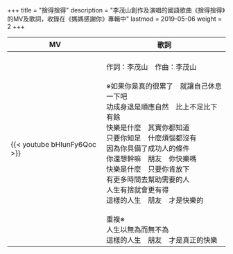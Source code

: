 +++
title = "捨得捨得"
description = "李茂山創作及演唱的國語歌曲《捨得捨得》的MV及歌詞，收錄在《媽媽感謝你》專輯中"
lastmod = 2019-05-06
weight = 2
+++

MV  | 歌詞  
--------------|-------
{{< youtube bHIunFy6Qoc >}}|<br/>作詞：李茂山　作曲：李茂山<br/><br/>※如果你是真的很累了　就讓自己休息一下吧<br/>功成身退是順應自然　比上不足比下有餘<br/>快樂是什麼　其實你都知道<br/>只要你知足　什麼煩惱都沒有<br/>因為你具備了成功人的條件<br/>你還想幹嘛　朋友　你快樂嗎<br/>快樂是什麼　只要你肯放下<br/>有更多時間去幫助需要的人<br/>人生有捨就會更有得<br/>這樣的人生　朋友　才是快樂的<br/><br/>重複※<br/>人生以無為而無不為<br/>這樣的人生　朋友　才是真正的快樂  